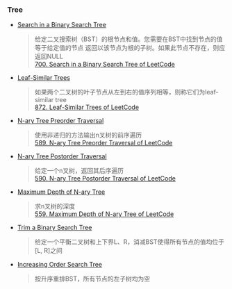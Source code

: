 ### Tree

- [Search in a Binary Search Tree](/Tree/search_bst.md)
	> 给定二叉搜索树（BST）的根节点和值。您需要在BST中找到节点的值等于给定值的节点 
	  返回以该节点为根的子树。如果此节点不存在，则应返回NULL  
	  [700. Search in a Binary Search Tree of LeetCode](https://leetcode.com/problems/search-in-a-binary-search-tree/description/)

- [Leaf-Similar Trees](/Tree/leaf_similar.md)
	> 如果两个二叉树的叶子节点从左到右的值序列相等，则称它们为leaf-similar tree  
	  [872. Leaf-Similar Trees of LeetCode](https://leetcode.com/problems/leaf-similar-trees/description/)

- [N-ary Tree Preorder Traversal](/Tree/pre_order.md)
	> 使用非递归的方法输出n叉树的前序遍历  
      [589. N-ary Tree Preorder Traversal of LeetCode](https://leetcode.com/problems/n-ary-tree-preorder-traversal/description/)  

- [N-ary Tree Postorder Traversal](/Tree/post_order.md)
	> 给定一个n叉树，返回其后序遍历  
	  [590. N-ary Tree Postorder Traversal of LeetCode](https://leetcode.com/problems/n-ary-tree-postorder-traversal/description/)

- [Maximum Depth of N-ary Tree](/Tree/max_depth.md)
	> 求n叉树的深度  
	  [559. Maximum Depth of N-ary Tree of LeetCode](https://leetcode.com/problems/maximum-depth-of-n-ary-tree/description/)

- [Trim a Binary Search Tree](/Tree/trimBST.md)
	> 给定一个平衡二叉树和上下界L、R，消减BST使得所有节点的值均位于[L, R]之间

- [Increasing Order Search Tree](/Tree/increasingbst.md)
	> 按升序重排BST，所有节点的左子树均为空